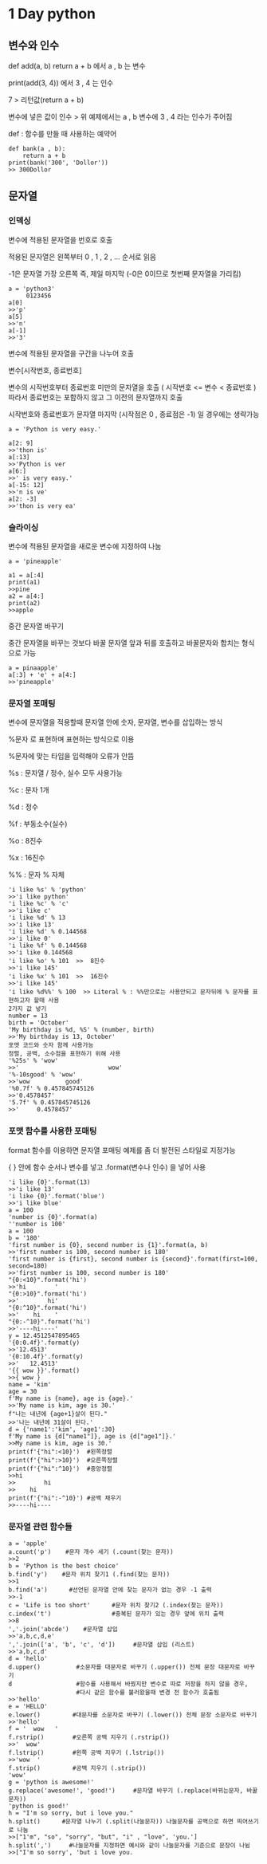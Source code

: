 # 1 Day python

## 변수와 인수

def add(a, b) return a + b 에서 a , b 는 변수

print(add(3, 4)) 에서 3 , 4 는 인수

7 > 리턴값(return a + b)

변수에 넣은 값이 인수 > 위 예제에서는 a , b 변수에 3 , 4 라는 인수가 주어짐

 def : 함수를 만들 때 사용하는 예약어

```
def bank(a , b):
    return a + b
print(bank('300', 'Dollor'))
>> 300Dollor
```

## 문자열

### 인덱싱

변수에 적용된 문자열을 번호로 호출

적용된 문자열은 왼쪽부터 0 , 1 , 2 , ... 순서로 읽음

-1은 문자열 가장 오른쪽 즉, 제일 마지막 (-0은 0이므로 첫번째 문자열을 가리킴)

```
a = 'python3'
     0123456
a[0]
>>'p'
a[5]
>>'n'
a[-1]
>>'3'
```

변수에 적용된 문자열을 구간을 나누어 호출

변수[시작번호, 종료번호]

변수의 시작번호부터 종료번호 미만의 문자열을 호출 ( 시작번호 <= 변수 < 종료번호 ) 따라서 종료번호는 포함하지 않고 그 이전의 문자열까지 호출

시작번호와 종료번호가 문자열 마지막 (시작점은 0 , 종료점은 -1) 일 경우에는 생략가능

```
a = 'Python is very easy.'

a[2: 9]
>>'thon is'
a[:13]
>>'Python is ver
a[6:]
>>' is very easy.'
a[-15: 12]
>>'n is ve'
a[2: -3]
>>'thon is very ea'
```

### 슬라이싱

변수에 적용된 문자열을 새로운 변수에 지정하여 나눔

```
a = 'pineapple'

a1 = a[:4]
print(a1)
>>pine
a2 = a[4:]
print(a2)
>>apple
```

중간 문자열 바꾸기

중간 문자열을 바꾸는 것보다 바꿀 문자열 앞과 뒤를 호출하고 바꿀문자와 합치는 형식으로 가능

```
a = pinaapple'
a[:3] + 'e' + a[4:]
>>'pineapple'
```

### 문자열 포매팅


변수에 문자열을 적용할때 문자열 안에 숫자, 문자열, 변수를 삽입하는 방식

%문자 로 표현하며 표현하는 방식으로 이용

%문자에 맞는 타입을 입력해야 오류가 안뜸

%s : 문자열 / 정수, 실수 모두 사용가능

%c : 문자 1개

%d : 정수

%f : 부동소수(실수)

%o : 8진수

%x : 16진수

%% : 문자 % 자체

```
'i like %s' % 'python'
>>'i like python'
'i like %c' % 'c'
>>'i like c'
'i like %d' % 13
>>'i like 13'
'i like %d' % 0.144568
>>'i like 0'
'i like %f' % 0.144568
>>'i like 0.144568
'i like %o' % 101  >>  8진수
>>'i like 145' 
'i like %x' % 101  >>  16진수
>>'i like 145'
'i like %d%%' % 100  >> Literal % : %%만으로는 사용안되고 문자뒤에 % 문자를 표현하고자 할때 사용
2가지 값 넣기
number = 13
birth = 'October'
'My birthday is %d, %S' % (number, birth)
>>'My birthday is 13, October'
포맷 코드와 숫자 함께 사용가능
정렬, 공백, 소수점을 표현하기 위해 사용
'%25s' % 'wow'
>>'                         wow'
'%-10sgood' % 'wow'
>>'wow          good'
'%0.7f' % 0.457845745126
>>'0.4578457'
'5.7f' % 0.457845745126
>>'     0.4578457'
```

### 포맷 함수를 사용한 포매팅

format 함수를 이용하면 문자열 포매팅 예제를 좀 더 발전된 스타일로 지정가능

{ } 안에 함수 순서나 변수를 넣고 .format(변수나 인수) 을 넣어 사용

```
'i like {0}'.format(13)
>>'i like 13'
'i like {0}'.format('blue')
>>'i like blue'
a = 100
'number is {0}'.format(a)
''number is 100'
a = 100
b = '180'
'first number is {0}, second number is {1}'.format(a, b)
>>'first number is 100, second number is 180'
'first number is {first}, second number is {second}'.format(first=100, second=180)
>>'first number is 100, second number is 180'
"{0:<10}".format('hi')
>>'hi        '
"{0:>10}".format('hi')
>>'        hi'
"{0:^10}".format('hi')
>>'    hi    '
"{0:-^10}".format('hi')
>>'----hi----'
y = 12.4512547895465
'{0:0.4f}'.format(y)
>>'12.4513'
'{0:10.4f}'.format(y)
>>'   12.4513'
'{{ wow }}'.format()
>>{ wow }
name = 'kim'
age = 30
f'My name is {name}, age is {age}.'
>>'My name is kim, age is 30.'
f"나는 내년에 {age+1}살이 된다."
>>'나는 내년에 31살이 된다.'
d = {'name1':'kim', 'age1':30}
f'My name is {d["name1"]}, age is {d["age1"]}.'
>>My name is kim, age is 30.'
print(f'{"hi":<10}')  #왼쪽정렬
print(f'{"hi":>10}')  #오른쪽정렬
print(f'{"hi":^10}')  #중앙정렬
>>hi
>>        hi
>>    hi    
print(f'{"hi":-^10}') #공백 채우기
>>----hi----
```

### 문자열 관련 함수들

```
a = 'apple'
a.count('p')    #문자 개수 세기 (.count(찾는 문자))
>>2
b = 'Python is the best choice'
b.find('y')    #문자 위치 찾기1 (.find(찾는 문자))
>>1
b.find('a')      #선언된 문자열 안에 찾는 문자가 없는 경우 -1 출력
>>-1
c = 'Life is too short'      #문자 위치 찾기2 (.index(찾는 문자))
c.index('t')                 #중복된 문자가 있는 경우 앞에 위치 출력
>>8
','.join('abcde')    #문자열 삽입
>>'a,b,c,d,e'
','.join(['a', 'b', 'c', 'd'])     #문자열 삽입 (리스트)
>>'a,b,c,d'
d = 'hello'
d.upper()          #소문자를 대문자로 바꾸기 (.upper()) 전체 문장 대문자로 바꾸기
d                  #함수를 사용해서 바꿨지만 변수로 따로 저장을 하지 않을 경우,
                   #다시 같은 함수를 불러왔을때 변경 전 함수가 호출됨
>>'hello'        
e = 'HELLO'
e.lower()         #대문자를 소문자로 바꾸기 (.lower()) 전체 문장 소문자로 바꾸기
>>'hello'
f = '  wow   '
f.rstrip()        #오른쪽 공백 지우기 (.rstrip())
>>'  wow'
f.lstrip()        #왼쪽 공백 지우기 (.lstrip())
>>'wow  '
f.strip()         #공백 지우기 (.strip())
'wow'
g = 'python is awesome!'
g.replace('awesome!', 'good!')     #문자열 바꾸기 (.replace(바뀌는문자, 바꿀문자))
'python is good!'
h = "I'm so sorry, but i love you."
h.split()      #문자열 나누기 (.split(나눌문자)) 나눌문자를 공백으로 하면 띄어쓰기로 나눔
>>["1'm", "so", "sorry", "but", "i" , "love", 'you.']
h.split(',')     #나눌문자를 지정하면 예시와 같이 나눌문자를 기준으로 문장이 나뉨
>>["I'm so sorry', 'but i love you.
```
